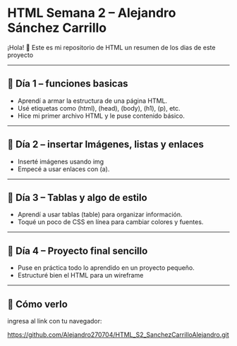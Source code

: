 # HTML Semana 2 – Alejandro Sánchez Carrillo

¡Hola! 👋 Este es mi repositorio de HTML un resumen de los dias de este proyecto

---

## 📅 Día 1 – funciones basicas
- Aprendí a armar la estructura de una página HTML.
- Usé etiquetas como (html), (head), (body), (h1), (p), etc.
- Hice mi primer archivo HTML y le puse contenido básico.


---

## 📅 Día 2 – insertar Imágenes, listas y enlaces
- Inserté imágenes usando img
- Empecé a usar enlaces con (a).

---

## 📅 Día 3 – Tablas y algo de estilo
- Aprendí a usar tablas (table) para organizar información.
- Toqué un poco de CSS en línea para cambiar colores y fuentes.


---

## 📅 Día 4 – Proyecto final sencillo
- Puse en práctica todo lo aprendido en un proyecto pequeño.
- Estructuré bien el HTML para un wireframe


---

## 🚀 Cómo verlo
ingresa al link con tu navegador:

https://github.com/Alejandro270704/HTML_S2_SanchezCarrilloAlejandro.git